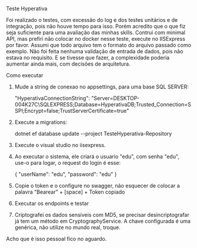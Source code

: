 Teste Hyperativa

Foi realizado o testes, com excessão do log e dos testes unitários e de integração, pois não houve tempo para isso.
Porém acredito que o que fiz seja suficiente para uma avaliação das minhas skills.
Contrui com minimal API, mas prefiri não colocar no docker nesse teste, execute no IISExpress por favor.
Assumi que todo arquivo tem o formato do arquivo passado como exemplo.
Não foi feita nenhuma validação de entrada de dados, pois não estava no requisito. E se tivesse que fazer, a complexidade poderia aumentar ainda mais, com decisões de arquitetura.

Como executar

1) Mude a string de conexao no appsettings, para uma base SQL SERVER:

	"HyperativaConnectionString": "Server=DESKTOP-004K27C\\SQLEXPRESS;Database=HyperativaDB;Trusted_Connection=SSPI;Encrypt=false;TrustServerCertificate=true"

2) Execute a migrations:

	dotnet ef database update --project TesteHyperativa-Repository
	
3) Execute o visual studio no iisexpress.

4) Ao executar o sistema, ele criará o usuario "edu", com senha "edu", use-o para logar, o request do login é esse:

	{
	  "userName": "edu",
	  "password": "edu"
	}
	
5) Copie o token e o configure no swagger, não esquecer de colocar a palavra "Bearear" +  [space] + Token copiado

6) Executar os endpoints e testar

7) Criptografei os dados sensiveis com MD5, se precisar desincriptografar já tem um método em CryptographyService. A chave configurada é uma genérica, não utilize no mundo real, troque.

Acho que é isso pessoal fico no aguardo.


